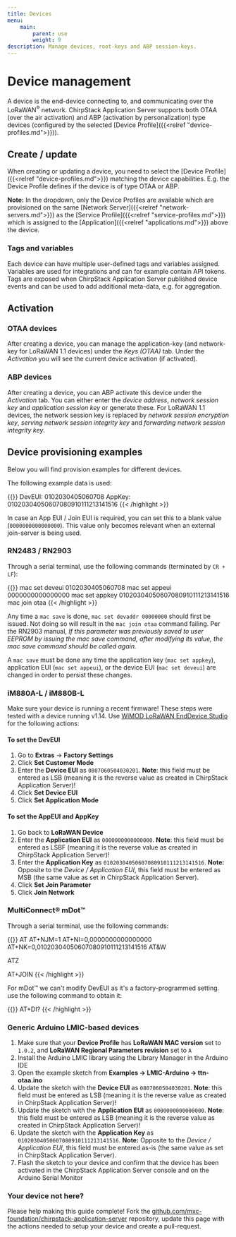 ```yaml
---
title: Devices
menu:
    main:
        parent: use
        weight: 9
description: Manage devices, root-keys and ABP session-keys.
---
```


# Device management

A device is the end-device connecting to, and communicating over the LoRaWAN<sup>&reg;</sup> network.
ChirpStack Application Server supports both OTAA (over the air activation) and ABP
(activation by personalization) type devices (configured by the selected
[Device Profile]({{<relref "device-profiles.md">}})).

## Create / update

When creating or updating a device, you need to select the
[Device Profile]({{<relref "device-profiles.md">}}) matching the device
capabilities. E.g. the Device Profile defines if the device is of type
OTAA or ABP.

**Note:** In the dropdown, only the Device Profiles are available which
are provisioned on the same [Network Server]({{<relref "network-servers.md">}})
as the [Service Profile]({{<relref "service-profiles.md">}}) which is assigned
to the [Application]({{<relref "applications.md">}}) above the device.

### Tags and variables

Each device can have multiple user-defined tags and variables assigned.
Variables are used for integrations and can for example contain API tokens.
Tags are exposed when ChirpStack Application Server published device events and can be used
to add additional meta-data, e.g. for aggregation.

## Activation

### OTAA devices

After creating a device, you can manage the application-key (and network-key
for LoRaWAN 1.1 devices) under the *Keys (OTAA)* tab. Under the *Activation*
you will see the current device activation (if activated).

### ABP devices

After creating a device, you can ABP activate this device under the
*Activation* tab. You can either enter the *device address*,
*network session key* and *application session key* or generate these.
For LoRaWAN 1.1 devices, the network session key is replaced by
*network session encryption key*, *serving network session integrity key*
and *forwarding network session integrity key*.

## Device provisioning examples

Below you will find provision examples for different devices.

The following example data is used:

{{<highlight text>}}
DevEUI: 0102030405060708
AppKey: 01020304050607080910111213141516
{{< /highlight >}}

In case an App EUI / Join EUI is required, you can set this to a blank value
(`0000000000000000`). This value only becomes relevant when an external
join-server is being used.

### RN2483 / RN2903

Through a serial terminal, use the following commands (terminated by `CR + LF`):

{{<highlight text>}}
mac set deveui 0102030405060708
mac set appeui 0000000000000000
mac set appkey 01020304050607080910111213141516
mac join otaa
{{< /highlight >}}

Any time a `mac save` is done, `mac set devaddr 00000000` should
first be issued. Not doing so will result in the `mac join otaa` command
failing. Per the RN2903 manual, *If this parameter was previously saved to
user EEPROM by issuing the mac save command, after modifying its value, the
mac save command should be called again.*

A `mac save` must be done any time the application key (`mac set appkey`),
application EUI (`mac set appeui`), or the device EUI (`mac set deveui`) are
changed in order to persist these changes. 


### iM880A-L / iM880B-L

Make sure your device is running a recent firmware! These steps were tested
with a device running v1.14. Use [WiMOD LoRaWAN EndDevice Studio](http://www.wireless-solutions.de/products/radiomodules/im880b-l)
for the following actions:

#### To set the DevEUI

1. Go to **Extras** -> **Factory Settings**
2. Click **Set Customer Mode**
3. Enter the **Device EUI** as `0807060504030201`. **Note**: this field
   must be entered as LSB (meaning it is the reverse value as created in
   ChirpStack Application Server)!
4. Click **Set Device EUI**
5. Click **Set Application Mode**

#### To set the AppEUI and AppKey

1. Go back to **LoRaWAN Device**
2. Enter the **Application EUI** as `0000000000000000`. **Note**: this field
   must be entered as LSBF (meaning it is the reverse value as created in
   ChirpStack Application Server)!
3. Enter the **Application Key** as `01020304050607080910111213141516`.
   **Note:** Opposite to the *Device / Application EUI*, this field must be
   entered as MSB (the same value as set in ChirpStack Application Server).
4. Click **Set Join Parameter**
5. Click **Join Network**

### MultiConnect® mDot™

Through a serial terminal, use the following commands:

{{<highlight text>}}
AT
AT+NJM=1
AT+NI=0,0000000000000000
AT+NK=0,01020304050607080910111213141516
AT&W

ATZ

AT+JOIN
{{< /highlight >}}

For mDot™ we can't modify DevEUI as it's a factory-programmed setting. use the
following command to obtain it:

{{<highlight text>}}
AT+DI?
{{< /highlight >}}

### Generic Arduino LMIC-based devices

1. Make sure that your **Device Profile** has **LoRaWAN MAC version** set to `1.0.2`,
   and **LoRaWAN Regional Parameters revision** set to `A`
2. Install the Arduino LMIC library using the Library Manager in the Arduino IDE
3. Open the example sketch from **Examples -> LMIC-Arduino -> ttn-otaa.ino**
4. Update the sketch with the **Device EUI** as `0807060504030201`. **Note**: this field
   must be entered as LSB (meaning it is the reverse value as created in
   ChirpStack Application Server)!
5. Update the sketch with the **Application EUI** as `0000000000000000`. **Note**: this field
   must be entered as LSB (meaning it is the reverse value as created in
   ChirpStack Application Server)!
6. Update the sketch with the **Application Key** as `01020304050607080910111213141516`.
   **Note:** Opposite to the *Device / Application EUI*, this field must be
   entered as-is (the same value as set in ChirpStack Application Server).
7. Flash the sketch to your device and confirm that the device has been
   activated in the ChirpStack Application Server console and on the Arduino Serial Monitor

### Your device not here?

Please help making this guide complete! Fork the [github.com/mxc-foundation/chirpstack-application-server](https://github.com/mxc-foundation/chirpstack-application-server)
repository, update this page with the actions needed to setup your device
and create a pull-request.

